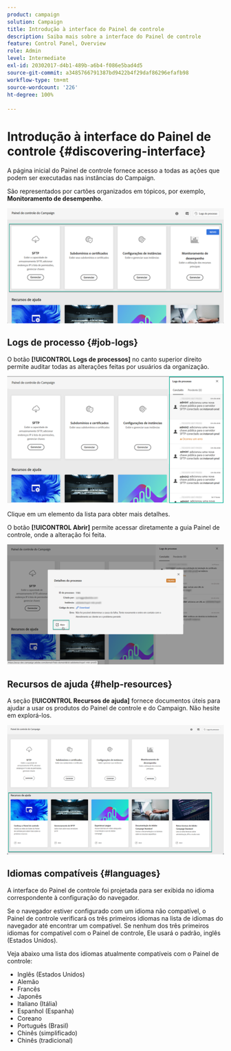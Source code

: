```yaml
---
product: campaign
solution: Campaign
title: Introdução à interface do Painel de controle
description: Saiba mais sobre a interface do Painel de controle
feature: Control Panel, Overview
role: Admin
level: Intermediate
exl-id: 20302017-d4b1-489b-a6b4-f086e5bad4d5
source-git-commit: a3485766791387bd9422b4f29daf86296efafb98
workflow-type: tm+mt
source-wordcount: '226'
ht-degree: 100%

---
```


# Introdução à interface do Painel de controle {#discovering-interface}

A página inicial do Painel de controle fornece acesso a todas as ações que podem ser executadas nas instâncias do Campaign.

São representados por cartões organizados em tópicos, por exemplo, **Monitoramento de desempenho**.

<!--With upcoming Campaign releases, more topics and cards will be made available.-->

![](assets/control_panel_interface.png)

## Logs de processo {#job-logs}

O botão **[!UICONTROL Logs de processos]** no canto superior direito permite auditar todas as alterações feitas por usuários da organização.

![](assets/control_panel_interface2.png)

Clique em um elemento da lista para obter mais detalhes.

O botão **[!UICONTROL Abrir]** permite acessar diretamente a guia Painel de controle, onde a alteração foi feita.

![](assets/control_panel_logdetails.png)

## Recursos de ajuda {#help-resources}

A seção **[!UICONTROL Recursos de ajuda]** fornece documentos úteis para ajudar a usar os produtos do Painel de controle e do Campaign. Não hesite em explorá-los.

![](assets/helpresources.png)

## Idiomas compatíveis {#languages}

A interface do Painel de controle foi projetada para ser exibida no idioma correspondente à configuração do navegador.

Se o navegador estiver configurado com um idioma não compatível, o Painel de controle verificará os três primeiros idiomas na lista de idiomas do navegador até encontrar um compatível. Se nenhum dos três primeiros idiomas for compatível com o Painel de controle, Ele usará o padrão, inglês (Estados Unidos).

Veja abaixo uma lista dos idiomas atualmente compatíveis com o Painel de controle:

* Inglês (Estados Unidos)
* Alemão
* Francês
* Japonês
* Italiano (Itália)
* Espanhol (Espanha)
* Coreano
* Português (Brasil)
* Chinês (simplificado)
* Chinês (tradicional)
